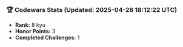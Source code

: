 ### 🏆 Codewars Stats (Updated: 2025-04-28 18:12:22 UTC)

- **Rank:** 8 kyu
- **Honor Points:** 3
- **Completed Challenges:** 1
